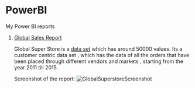 # PowerBI
My Power BI reports

1. [Global Sales Report](https://app.powerbi.com/view?r=eyJrIjoiZGE3ZDRiNjktODcwZS00ODVhLTkxMGEtYjgxNGMzODAyNDgwIiwidCI6ImMxMWY2MWMxLWZlODMtNDc4OS1hMDdkLTM5MjJmNDFjOGY5MiJ9)

   Global Super Store is a [data set](https://data.world/vikas-0731/global-super-store) which has around 50000 values. Its a customer centric data set , which has the    data of all the orders that have been placed through different vendors and markets , starting from the year 2011 till 2015.
   
   Screenshot of the report:
   ![GlobalSuperstoreScreenshot](https://user-images.githubusercontent.com/80624347/216385504-9e56a61f-03fd-4cf0-9bb9-87db49fc906f.jpg)
